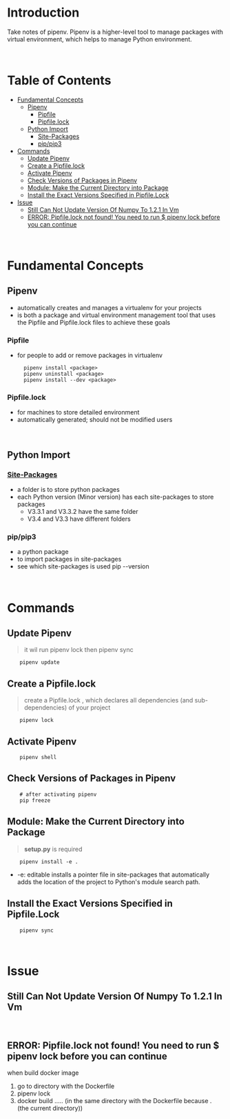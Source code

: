 <!-- omit in toc -->
# Introduction
Take notes of pipenv. Pipenv is a higher-level tool to manage packages with virtual environment, which helps to manage Python environment.


<br />

<!-- omit in toc -->
# Table of Contents
- [Fundamental Concepts](#fundamental-concepts)
  - [Pipenv](#pipenv)
    - [Pipfile](#pipfile)
    - [Pipfile.lock](#pipfilelock)
  - [Python Import](#python-import)
    - [Site-Packages](#site-packages)
    - [pip/pip3](#pippip3)
- [Commands](#commands)
  - [Update Pipenv](#update-pipenv)
  - [Create a Pipfile.lock](#create-a-pipfilelock)
  - [Activate Pipenv](#activate-pipenv)
  - [Check Versions of Packages in Pipenv](#check-versions-of-packages-in-pipenv)
  - [Module: Make the Current Directory into Package](#module-make-the-current-directory-into-package)
  - [Install the Exact Versions Specified in Pipfile.Lock](#install-the-exact-versions-specified-in-pipfilelock)
- [Issue](#issue)
  - [Still Can Not Update Version Of Numpy To 1.2.1 In Vm](#still-can-not-update-version-of-numpy-to-121-in-vm)
  - [ERROR: Pipfile.lock not found! You need to run $ pipenv lock before you can continue](#error-pipfilelock-not-found-you-need-to-run--pipenv-lock-before-you-can-continue)


<br />

# Fundamental Concepts

## Pipenv 
* automatically creates and manages a virtualenv for your projects
* is both a package and virtual environment management tool that uses the Pipfile and Pipfile.lock files to achieve these goals
  
### Pipfile 
* for people to add or remove packages in virtualenv
  

        pipenv install <package>
        pipenv uninstall <package>
        pipenv install --dev <package>


### Pipfile.lock
* for machines to store detailed environment
* automatically generated; should not be modified users

<br />

## Python Import

### [Site-Packages](https://medium.com/@will.wang/%E6%92%A5%E9%96%8B-python-pip-site-packages-%E7%9A%84%E8%97%8D%E8%89%B2%E8%9C%98%E8%9B%9B%E7%B6%B2-90e398bb3785)
* a folder is to store python packages
* each Python version (Minor version) has each site-packages to store packages 
  * V3.3.1 and V3.3.2 have the same folder
  * V3.4 and V3.3 have different folders


### pip/pip3
* a python package
* to import packages in site-packages
* see which site-packages is used
        pip --version

<br />

# Commands

## Update Pipenv
> it wil run pipenv lock then pipenv sync

        pipenv update


## Create a Pipfile.lock
> create a Pipfile.lock , which declares all dependencies (and sub-dependencies) of your project

        pipenv lock

## Activate Pipenv

        pipenv shell


## Check Versions of Packages in Pipenv

        # after activating pipenv
        pip freeze


## Module: Make the Current Directory into Package
> **setup.py** is required

        pipenv install -e .

* -e: editable
  installs a pointer file in site-packages that automatically adds the location of the project to Python's module search path.


## Install the Exact Versions Specified in Pipfile.Lock
        
        pipenv sync

<br />

# Issue
## Still Can Not Update Version Of Numpy To 1.2.1 In Vm

<br />

## ERROR: Pipfile.lock not found! You need to run $ pipenv lock before you can continue

when build docker image
1. go to directory with the Dockerfile
2. pipenv lock
3. docker build .....  (in the same directory with the Dockerfile because . (the current directory))